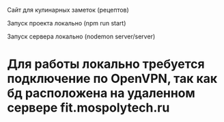 Сайт для кулинарных заметок (рецептов)

Запуск проекта локально (npm run start)

Запуск сервера локально (nodemon server/server)

# Для работы локально требуется подключение по OpenVPN, так как бд расположена на удаленном сервере fit.mospolytech.ru
